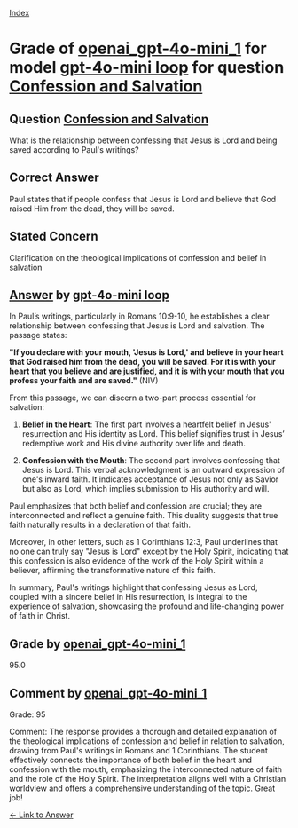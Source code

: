
[Index](../../../../index.md)
# Grade of [openai_gpt-4o-mini_1](../../../grading_models/openai_gpt-4o-mini_1.md) for model [gpt-4o-mini loop](../../../answering_models/gpt-4o-mini_loop.md) for question [Confession and Salvation](../../../questions/Confession_and_Salvation.md)

## Question [Confession and Salvation](../../../questions/Confession_and_Salvation.md)
What is the relationship between confessing that Jesus is Lord and being saved according to Paul's writings?

## Correct Answer
Paul states that if people confess that Jesus is Lord and believe that God raised Him from the dead, they will be saved.

## Stated Concern
Clarification on the theological implications of confession and belief in salvation

## [Answer](../Confession_and_Salvation.md) by [gpt-4o-mini loop](../../../answering_models/gpt-4o-mini_loop.md)
In Paul’s writings, particularly in Romans 10:9-10, he establishes a clear relationship between confessing that Jesus is Lord and salvation. The passage states: 

**"If you declare with your mouth, 'Jesus is Lord,' and believe in your heart that God raised him from the dead, you will be saved. For it is with your heart that you believe and are justified, and it is with your mouth that you profess your faith and are saved."** (NIV)

From this passage, we can discern a two-part process essential for salvation:

1. **Belief in the Heart**: The first part involves a heartfelt belief in Jesus' resurrection and His identity as Lord. This belief signifies trust in Jesus’ redemptive work and His divine authority over life and death.

2. **Confession with the Mouth**: The second part involves confessing that Jesus is Lord. This verbal acknowledgment is an outward expression of one's inward faith. It indicates acceptance of Jesus not only as Savior but also as Lord, which implies submission to His authority and will.

Paul emphasizes that both belief and confession are crucial; they are interconnected and reflect a genuine faith. This duality suggests that true faith naturally results in a declaration of that faith.

Moreover, in other letters, such as 1 Corinthians 12:3, Paul underlines that no one can truly say "Jesus is Lord" except by the Holy Spirit, indicating that this confession is also evidence of the work of the Holy Spirit within a believer, affirming the transformative nature of this faith.

In summary, Paul's writings highlight that confessing Jesus as Lord, coupled with a sincere belief in His resurrection, is integral to the experience of salvation, showcasing the profound and life-changing power of faith in Christ.

## Grade by [openai_gpt-4o-mini_1](../../../grading_models/openai_gpt-4o-mini_1.md)
95.0

## Comment by [openai_gpt-4o-mini_1](../../../grading_models/openai_gpt-4o-mini_1.md)
Grade: 95

Comment: The response provides a thorough and detailed explanation of the theological implications of confession and belief in relation to salvation, drawing from Paul's writings in Romans and 1 Corinthians. The student effectively connects the importance of both belief in the heart and confession with the mouth, emphasizing the interconnected nature of faith and the role of the Holy Spirit. The interpretation aligns well with a Christian worldview and offers a comprehensive understanding of the topic. Great job!

[&lt;- Link to Answer](../Confession_and_Salvation.md)
